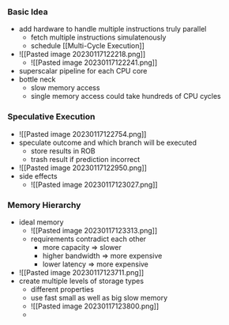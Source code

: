 ### Basic Idea
+ add hardware to handle multiple instructions truly parallel
	+ fetch multiple instructions simulatenously
	+ schedule [[Multi-Cycle Execution]]
+ ![[Pasted image 20230117122218.png]]
	+ ![[Pasted image 20230117122241.png]]
+ superscalar pipeline for each CPU core
+ bottle neck
	+ slow memory access
	+ single memory access could take hundreds of CPU cycles

### Speculative Execution
+ ![[Pasted image 20230117122754.png]]
+ speculate outcome and which branch will be executed
	+ store results in ROB
	+ trash result if prediction incorrect
+ ![[Pasted image 20230117122950.png]]
+ side effects
	+ ![[Pasted image 20230117123027.png]]

### Memory Hierarchy
+ ideal memory
	+ ![[Pasted image 20230117123313.png]]
	+ requirements contradict each other
		+ more capacity => slower
		+ higher bandwidth => more expensive
		+ lower latency => more expensive
+ ![[Pasted image 20230117123711.png]]
+ create multiple levels of storage types
	+ different properties
	+ use fast small as well as big slow memory
	+ ![[Pasted image 20230117123800.png]]
	+ 
